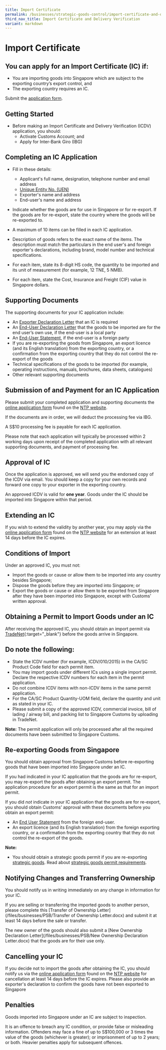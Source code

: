 ```yaml
---
title: Import Certificate
permalink: /businesses/strategic-goods-control/import-certificate-and-delivery-verification/import-certificate/
third_nav_title: Import Certificate and Delivery Verification
variant: markdown
---
```

# Import Certificate 

## You can apply for an Import Certificate (IC) if:

-   You are importing goods into Singapore which are subject to the exporting country’s export control, and
-   The exporting country requires an IC.

Submit the [application form](https://go.gov.sg/icdv).

## Getting Started

-   Before making an Import Certificate and Delivery Verification (ICDV) application, you should:
    -   Activate Customs Account; and
    -   Apply for Inter-Bank Giro (IBG)

## Completing an IC Application

-   Fill in these details:
    
    -   Applicant's full name, designation, telephone number and email address
    -   [Unique Entity No. (UEN)](http://www.uen.gov.sg/)
    -   Exporter's name and address
    -   End-user's name and address
-   Indicate whether the goods are for use in Singapore or for re-export. If the goods are for re-export, state the country where the goods will be re-exported to.
-   A maximum of 10 items can be filled in each IC application.
-   Description of goods refers to the exact name of the items. The description must match the particulars in the end user's and foreign exporter's declarations, including brand, model number and technical specifications.
-   For each item, state its 8-digit HS code, the quantity to be imported and its unit of measurement (for example, 12 TNE, 5 NMB).
-   For each item, state the Cost, Insurance and Freight (CIF) value in Singapore dollars.

## Supporting Documents

The supporting documents for your IC application include:

-   An  [Exporter Declaration Letter](https://go.gov.sg/exporter-declaration-letter)  that an IC is required
-   An  [End-User Declaration Letter](https://go.gov.sg/end-user-declaration-letter) that the goods to be imported are for the end user’s own use, if the end-user is a local party
-   An  [End-User Statement](https://www.customs.gov.sg/eservices/customs-forms-and-service-links), if the end-user is a foreign party
-   If you are re-exporting the goods from Singapore, an export licence (and its English translation) from the exporting country, or a confirmation from the exporting country that they do not control the re-export of the goods
-   Technical specifications of the goods to be imported (for example, operating instructions, manuals, brochures, data sheets, catalogues)
-   Other relevant supporting documents


## Submission of and Payment for an IC Application

Please submit your completed application and supporting documents the [online application form](https://go.gov.sg/icdv) found on the [NTP website](https://www.ntp.gov.sg/home).

If the documents are in order, we will deduct the processing fee via IBG.

A S$10 processing fee is payable for each IC application.

Please note that each application will typically be processed within 2 working days upon receipt of the completed application with all relevant supporting documents, and payment of processing fee.  


## Approval of IC

Once the application is approved, we will send you the endorsed copy of the ICDV via email. You should keep a copy for your own records and forward one copy to your exporter in the exporting country.

An approved ICDV is valid for  **one year**. Goods under the IC should be imported into Singapore within that period.

## Extending an IC

If you wish to extend the validity by another year, you may apply via the [online application form](https://go.gov.sg/icdv) found on the [NTP website](http://www.ntp.gov.sg/) for an extension at least 14 days before the IC expires.

## Conditions of Import

Under an approved IC, you must not:

-   Import the goods or cause or allow them to be imported into any country besides Singapore;
-   Dispose the goods before they are imported into Singapore; or
-   Export the goods or cause or allow them to be exported from Singapore after they have been imported into Singapore, except with Customs’ written approval.

## Obtaining a Permit to Import Goods under an IC

After receiving the approved IC, you should obtain an import permit via  [TradeNet](https://www.ntp.gov.sg/public/government-services){:target="_blank"}  before the goods arrive in Singapore.

## Do note the following:

-   State the ICDV number (for example, ICDV/010/2015) in the CA/SC Product Code field for each permit item.
-   You may import goods under different ICs using a single import permit. Declare the respective ICDV numbers for each item in the permit application.
-   Do not combine ICDV items with non-ICDV items in the same permit application.
-   For the CA/SC Product Quantity-UOM field, declare the quantity and unit as stated in your IC.
-   Please submit a copy of the approved ICDV, commercial invoice, bill of lading / airway bill, and packing list to Singapore Customs by uploading in TradeNet.

**Note:** The permit application will only be processed after all the required documents have been submitted to Singapore Customs.

## Re-exporting Goods from Singapore

You should obtain approval from Singapore Customs before re-exporting goods that have been imported into Singapore under an IC.

If you had indicated in your IC application that the goods are for re-export, you may re-export the goods after obtaining an export permit. The application procedure for an export permit is the same as that for an import permit.

If you did _not_ indicate  in your IC application that the goods are for re-export, you should obtain Customs’ approval with these documents before you obtain an export permit:

-   An  [End User Statement](/eservices/customs-forms-and-service-links) from the foreign end-user.
-   An export licence (and its English translation) from the foreign exporting country, or a confirmation from the exporting country that they do not control the re-export of the goods.

**Note:**

-   You should obtain a strategic goods permit if you are re-exporting  [strategic goods](/businesses/strategic-goods-control/strategic-goods-control-list). Read about [strategic goods permit requirements](https://www.customs.gov.sg/individual-permit-export-transhipment-and-transit/).

## Notifying Changes and Transferring Ownership

You should notify us in writing immediately on any change in information for your IC.

If you are selling or transferring the imported goods to another person, please complete this  [Transfer of Ownership Letter](/files/businesses/PSB/Transfer of Ownership Letter.docx) and submit it at least 14 days before the sale or transfer.

The new owner of the goods should also submit a  [New Ownership Declaration Letter](/files/businesses/PSB/New Ownership Declaration Letter.docx) that the goods are for their use only.

## Cancelling your IC
If you decide not to import the goods after obtaining the IC, you should notify us via the [online application form](https://go.gov.sg/icdv) found on the [NTP website](https://www.ntp.gov.sg/home) for cancellation at least 14 days before the IC expires. Please also provide an exporter's declaration to confirm the goods have not been exported to Singapore

## Penalties

Goods imported into Singapore under an IC are subject to inspection.

It is an offence to breach any IC condition, or provide false or misleading information. Offenders may face a fine of up to S$100,000 or 3 times the value of the goods (whichever is greater); or imprisonment of up to 2 years; or both. Heavier penalties apply for subsequent offences.